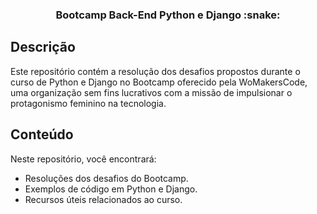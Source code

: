<h3 align="center">Bootcamp Back-End Python e Django :snake:</h3>

## Descrição

Este repositório contém a resolução dos desafios propostos durante o curso de Python e Django no Bootcamp oferecido pela WoMakersCode, uma organização sem fins lucrativos com a missão de impulsionar o protagonismo feminino na tecnologia.

## Conteúdo

Neste repositório, você encontrará:

- Resoluções dos desafios do Bootcamp.
- Exemplos de código em Python e Django.
- Recursos úteis relacionados ao curso.



